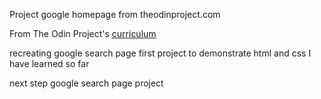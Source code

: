 Project google homepage from theodinproject.com

From The Odin Project's [curriculum](http://www.theodinproject.com/web-development-101/html-css)

recreating google search page
first project to demonstrate html and css I have learned so far

next step google search page project
